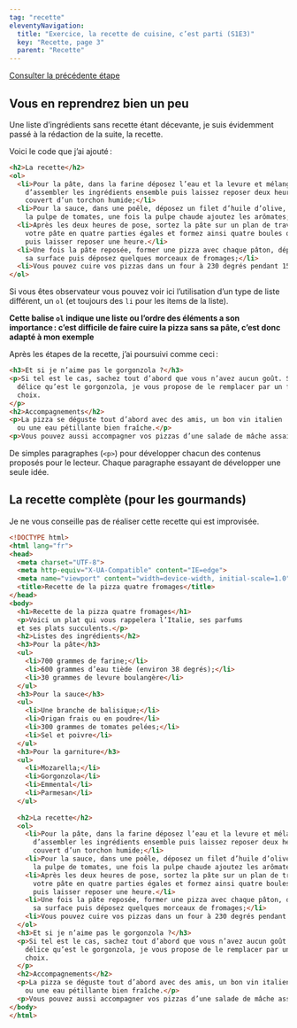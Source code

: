 ```yaml
---
tag: "recette"
eleventyNavigation:
  title: "Exercice, la recette de cuisine, c’est parti (S1E3)"
  key: "Recette, page 3"
  parent: "Recette"
---
```


[Consulter la précédente étape](../recette-2)

## Vous en reprendrez bien un peu

Une liste d’ingrédients sans recette étant décevante, je suis évidemment passé à la rédaction de la suite, la recette.

Voici le code que j’ai ajouté :

```html
<h2>La recette</h2>
<ol>
  <li>Pour la pâte, dans la farine déposez l’eau et la levure et mélanger afin
    d’assembler les ingrédients ensemble puis laissez reposer deux heures
    couvert d’un torchon humide;</li>
  <li>Pour la sauce, dans une poêle, déposez un filet d’huile d’olive, faîtes revenir
    la pulpe de tomates, une fois la pulpe chaude ajoutez les arômates;</li>
  <li>Après les deux heures de pose, sortez la pâte sur un plan de travail, découpez
    votre pâte en quatre parties égales et formez ainsi quatre boules que vous allez traivailler
    puis laisser reposer une heure.</li>
  <li>Une fois la pâte reposée, former une pizza avec chaque pâton, déposez la sauce sur toute
    sa surface puis déposez quelques morceaux de fromages;</li>
  <li>Vous pouvez cuire vos pizzas dans un four à 230 degrés pendant 15 minutes</li>
</ol>
```

Si vous êtes observateur vous pouvez voir ici l’utilisation d’un type de liste différent, un `ol` (et toujours des `li` pour les items de la liste).

**Cette balise `ol` indique une liste ou l’ordre des éléments a son importance : c’est difficile de faire cuire la pizza sans sa pâte, c’est donc adapté à mon exemple**

Après les étapes de la recette, j’ai poursuivi comme ceci :

```html
<h3>Et si je n’aime pas le gorgonzola ?</h3>
<p>Si tel est le cas, sachez tout d’abord que vous n’avez aucun goût. Si vous n’aimez pas ce
  délice qu’est le gorgonzola, je vous propose de le remplacer par un fromage insipide de votre
  choix.
</p>
<h2>Accompagnements</h2>
<p>La pizza se déguste tout d’abord avec des amis, un bon vin italien
  ou une eau pétillante bien fraîche.</p>
<p>Vous pouvez aussi accompagner vos pizzas d’une salade de mâche assaisonnée de vinaigre balsamique.</p>
```

De simples paragraphes (`<p>`) pour développer chacun des contenus proposés pour le lecteur. Chaque paragraphe essayant de développer une seule idée.

## La recette complète (pour les gourmands)

<div class="callout">
Je ne vous conseille pas de réaliser cette recette qui est improvisée.
</div>

```html
<!DOCTYPE html>
<html lang="fr">
<head>
  <meta charset="UTF-8">
  <meta http-equiv="X-UA-Compatible" content="IE=edge">
  <meta name="viewport" content="width=device-width, initial-scale=1.0">
  <title>Recette de la pizza quatre fromages</title>
</head>
<body>
  <h1>Recette de la pizza quatre fromages</h1>
  <p>Voici un plat qui vous rappelera l’Italie, ses parfums
  et ses plats succulents.</p>
  <h2>Listes des ingrédients</h2>
  <h3>Pour la pâte</h3>
  <ul>
    <li>700 grammes de farine;</li>
    <li>600 grammes d’eau tiède (environ 38 degrés);</li>
    <li>30 grammes de levure boulangère</li>
  </ul>
  <h3>Pour la sauce</h3>
  <ul>
    <li>Une branche de balisique;</li>
    <li>Origan frais ou en poudre</li>
    <li>300 grammes de tomates pelées;</li>
    <li>Sel et poivre</li>
  </ul>
  <h3>Pour la garniture</h3>
  <ul>
    <li>Mozarella;</li>
    <li>Gorgonzola</li>
    <li>Emmental</li>
    <li>Parmesan</li>
  </ul>
  
  <h2>La recette</h2>
  <ol>
    <li>Pour la pâte, dans la farine déposez l’eau et la levure et mélanger afin
      d’assembler les ingrédients ensemble puis laissez reposer deux heures
      couvert d’un torchon humide;</li>
    <li>Pour la sauce, dans une poêle, déposez un filet d’huile d’olive, faîtes revenir
      la pulpe de tomates, une fois la pulpe chaude ajoutez les arômates;</li>
    <li>Après les deux heures de pose, sortez la pâte sur un plan de travail, découpez
      votre pâte en quatre parties égales et formez ainsi quatre boules que vous allez traivailler
      puis laisser reposer une heure.</li>
    <li>Une fois la pâte reposée, former une pizza avec chaque pâton, déposez la sauce sur toute
      sa surface puis déposez quelques morceaux de fromages;</li>
    <li>Vous pouvez cuire vos pizzas dans un four à 230 degrés pendant 15 minutes</li>
  </ol>
  <h3>Et si je n’aime pas le gorgonzola ?</h3>
  <p>Si tel est le cas, sachez tout d’abord que vous n’avez aucun goût. Si vous n’aimez pas ce
    délice qu’est le gorgonzola, je vous propose de le remplacer par un fromage insipide de votre
    choix.
  </p>
  <h2>Accompagnements</h2>
  <p>La pizza se déguste tout d’abord avec des amis, un bon vin italien
    ou une eau pétillante bien fraîche.</p>
  <p>Vous pouvez aussi accompagner vos pizzas d’une salade de mâche assaisonnée de vinaigre balsamique.</p>
</body>
</html>
```
